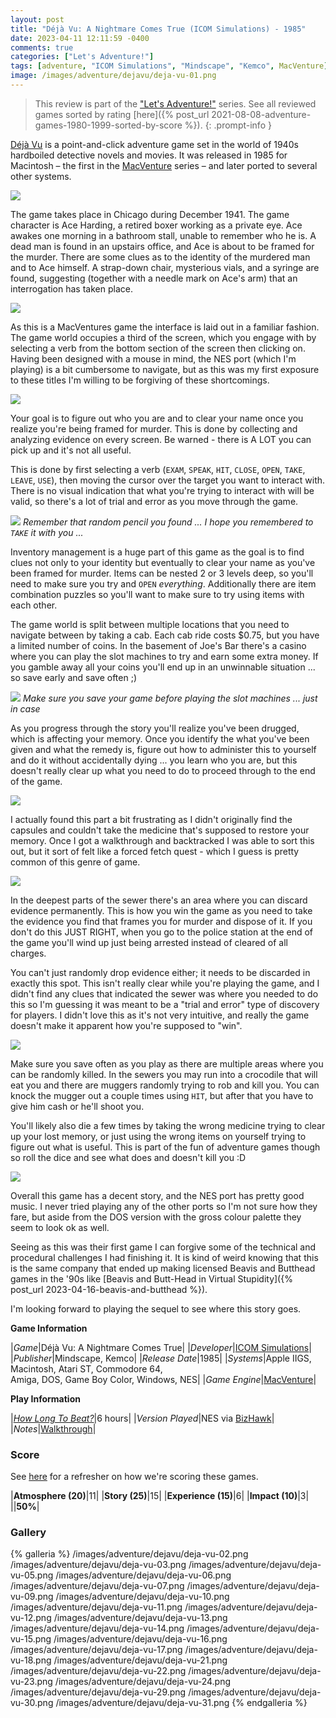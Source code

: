 ```yaml
---
layout: post
title: "Déjà Vu: A Nightmare Comes True (ICOM Simulations) - 1985"
date: 2023-04-11 12:11:59 -0400
comments: true
categories: ["Let's Adventure!"]
tags: [adventure, "ICOM Simulations", "Mindscape", "Kemco", MacVenture]
image: /images/adventure/dejavu/deja-vu-01.png
---
```

> This review is part of the ["Let's Adventure!"](https://www.alexbevi.com/categories/let-s-adventure/) series. See all reviewed games sorted by rating [here]({% post_url 2021-08-08-adventure-games-1980-1999-sorted-by-score %}).
{: .prompt-info }

[Déjà Vu](https://en.wikipedia.org/wiki/D%C3%A9j%C3%A0_Vu_(video_game)) is a point-and-click adventure game set in the world of 1940s hardboiled detective novels and movies. It was released in 1985 for Macintosh – the first in the [MacVenture](https://en.wikipedia.org/wiki/MacVenture) series – and later ported to several other systems.

![](/images/adventure/dejavu/deja-vu-04.png)

The game takes place in Chicago during December 1941. The game character is Ace Harding, a retired boxer working as a private eye. Ace awakes one morning in a bathroom stall, unable to remember who he is. A dead man is found in an upstairs office, and Ace is about to be framed for the murder. There are some clues as to the identity of the murdered man and to Ace himself. A strap-down chair, mysterious vials, and a syringe are found, suggesting (together with a needle mark on Ace's arm) that an interrogation has taken place.

![](/images/adventure/dejavu/deja-vu-25.png)

As this is a MacVentures game the interface is laid out in a familiar fashion. The game world occupies a third of the screen, which you engage with by selecting a verb from the bottom section of the screen then clicking on. Having been designed with a mouse in mind, the NES port (which I'm playing) is a bit cumbersome to navigate, but as this was my first exposure to these titles I'm willing to be forgiving of these shortcomings.

![](/images/adventure/dejavu/deja-vu-19.png)

Your goal is to figure out who you are and to clear your name once you realize you're being framed for murder. This is done by collecting and analyzing evidence on every screen. Be warned - there is A LOT you can pick up and it's not all useful.

This is done by first selecting a verb (`EXAM`, `SPEAK`, `HIT`, `CLOSE`, `OPEN`, `TAKE`, `LEAVE`, `USE`), then moving the cursor over the target you want to interact with. There is no visual indication that what you're trying to interact with will be valid, so there's a lot of trial and error as you move through the game.

![](/images/adventure/dejavu/deja-vu-26.png)
_Remember that random pencil you found ... I hope you remembered to `TAKE` it with you ..._

Inventory management is a huge part of this game as the goal is to find clues not only to your identity but eventually to clear your name as you've been framed for murder. Items can be nested 2 or 3 levels deep, so you'll need to make sure you try and `OPEN` _everything_. Additionally there are item combination puzzles so you'll want to make sure to try using items with each other.

The game world is split between multiple locations that you need to navigate between by taking a cab. Each cab ride costs $0.75, but you have a limited number of coins. In the basement of Joe's Bar there's a casino where you can play the slot machines to try and earn some extra money. If you gamble away all your coins you'll end up in an unwinnable situation ... so save early and save often ;)

![](/images/adventure/dejavu/deja-vu-08.png)
_Make sure you save your game before playing the slot machines ... just in case_

As you progress through the story you'll realize you've been drugged, which is affecting your memory. Once you identify the what you've been given and what the remedy is, figure out how to administer this to yourself and do it without accidentally dying ... you learn who you are, but this doesn't really clear up what you need to do to proceed through to the end of the game.

![](/images/adventure/dejavu/deja-vu-20.png)

I actually found this part a bit frustrating as I didn't originally find the capsules and couldn't take the medicine that's supposed to restore your memory. Once I got a walkthrough and backtracked I was able to sort this out, but it sort of felt like a forced fetch quest - which I guess is pretty common of this genre of game.

![](/images/adventure/dejavu/deja-vu-28.png)

In the deepest parts of the sewer there's an area where you can discard evidence permanently. This is how you win the game as you need to take the evidence you find that frames you for murder and dispose of it. If you don't do this JUST RIGHT, when you go to the police station at the end of the game you'll wind up just being arrested instead of cleared of all charges.

You can't just randomly drop evidence either; it needs to be discarded in exactly this spot. This isn't really clear while you're playing the game, and I didn't find any clues that indicated the sewer was where you needed to do this so I'm guessing it was meant to be a "trial and error" type of discovery for players. I didn't love this as it's not very intuitive, and really the game doesn't make it apparent how you're supposed to "win".

![](/images/adventure/dejavu/deja-vu-27.png)

Make sure you save often as you play as there are multiple areas where you can be randomly killed. In the sewers you may run into a crocodile that will eat you and there are muggers randomly trying to rob and kill you. You can knock the mugger out a couple times using `HIT`, but after that you have to give him cash or he'll shoot you.

You'll likely also die a few times by taking the wrong medicine trying to clear up your lost memory, or just using the wrong items on yourself trying to figure out what is useful. This is part of the fun of adventure games though so roll the dice and see what does and doesn't kill you :D

![](/images/adventure/dejavu/deja-vu-32.png)

Overall this game has a decent story, and the NES port has pretty good music. I never tried playing any of the other ports so I'm not sure how they fare, but aside from the DOS version with the gross colour palette they seem to look ok as well.

Seeing as this was their first game I can forgive some of the technical and procedural challenges I had finishing it. It is kind of weird knowing that this is the same company that ended up making licensed Beavis and Butthead games in the '90s like [Beavis and Butt-Head in Virtual Stupidity]({% post_url 2023-04-16-beavis-and-butthead %}).

I'm looking forward to playing the sequel to see where this story goes.

**Game Information**

|*Game*|Déjà Vu: A Nightmare Comes True|
|*Developer*|[ICOM Simulations](https://en.wikipedia.org/wiki/ICOM_Simulations)|
|*Publisher*|Mindscape, Kemco|
|*Release Date*|1985|
|*Systems*|Apple IIGS, Macintosh, Atari ST, Commodore 64,<br/>Amiga, DOS, Game Boy Color, Windows, NES|
|*Game Engine*|[MacVenture](https://wiki.scummvm.org/index.php/MacVenture)|

**Play Information**

|[*How Long To Beat?*](https://howlongtobeat.com/game/4575)|6 hours|
|*Version Played*|NES via [BizHawk](https://tasvideos.org/BizHawk)|
|*Notes*|[Walkthrough](https://www.walkthroughking.com/text/ihavenomouth.aspx)|

### Score

See [here](https://www.alexbevi.com/blog/2021/07/28/adventure-games-1980-1999/#scoring) for a refresher on how we're scoring these games.

|**Atmosphere (20)**|11|
|**Story (25)**|15|
|**Experience (15)**|6|
|**Impact (10)**|3|
||**50%**|

### Gallery

{% galleria %}
/images/adventure/dejavu/deja-vu-02.png
/images/adventure/dejavu/deja-vu-03.png
/images/adventure/dejavu/deja-vu-05.png
/images/adventure/dejavu/deja-vu-06.png
/images/adventure/dejavu/deja-vu-07.png
/images/adventure/dejavu/deja-vu-09.png
/images/adventure/dejavu/deja-vu-10.png
/images/adventure/dejavu/deja-vu-11.png
/images/adventure/dejavu/deja-vu-12.png
/images/adventure/dejavu/deja-vu-13.png
/images/adventure/dejavu/deja-vu-14.png
/images/adventure/dejavu/deja-vu-15.png
/images/adventure/dejavu/deja-vu-16.png
/images/adventure/dejavu/deja-vu-17.png
/images/adventure/dejavu/deja-vu-18.png
/images/adventure/dejavu/deja-vu-21.png
/images/adventure/dejavu/deja-vu-22.png
/images/adventure/dejavu/deja-vu-23.png
/images/adventure/dejavu/deja-vu-24.png
/images/adventure/dejavu/deja-vu-29.png
/images/adventure/dejavu/deja-vu-30.png
/images/adventure/dejavu/deja-vu-31.png
{% endgalleria %}